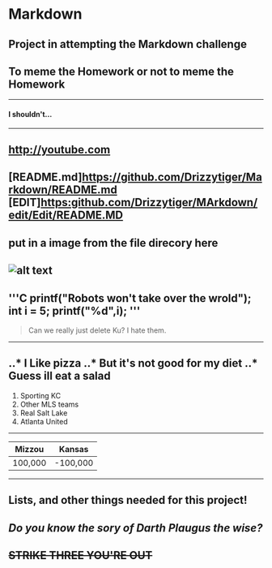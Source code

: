 # Markdown
Project in attempting the Markdown challenge
---
## To meme the Homework or not to meme the Homework
---
#### I shouldn't...
---
<http://youtube.com>
---
[README.md]<https://github.com/Drizzytiger/Markdown/README.md>
[EDIT]<https:github.com/Drizzytiger/MArkdown/edit/Edit/README.MD>
---
put in a image from the file direcory here
---
[Woody]:https://a1cf74336522e87f135f-2f21ace9a6cf0052456644b80fa06d4f.ssl.cf2.rackcdn.com/images/characters/p-toy-story-tom-hanks.jpg
![alt text][Woody]
---
'''C
printf("Robots won't take over the wrold");
int i = 5;
printf("%d",i);
'''
---
> Can we really just delete Ku? 
> I hate them.
---
..* I Like pizza
..* But it's not good for my diet
..* Guess ill eat a salad
---
1. Sporting KC
2. Other MLS teams
3. Real Salt Lake
4. Atlanta United
---
| Mizzou | Kansas |
|--------|--------|
|100,000 |-100,000|
---
**Lists, and other things needed for this project!**
---
*Do you know the sory of Darth Plaugus the wise?*
---
~~STRIKE THREE YOU'RE OUT~~
---
